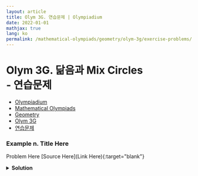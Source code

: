 ```yaml
---
layout: article
title: Olym 3G. 연습문제 | Olympiadium
date: 2022-01-01
mathjax: true
lang: ko
permalink: /mathematical-olympiads/geometry/olym-3g/exercise-problems/
---
```

# Olym 3G. 닮음과 Mix Circles <br> <ssup> - 연습문제</ssup>

<ul class="breadcrumb">
	<li><a href="{{ site.url }}">Olympiadium</a></li> 
	<li><a href="{{ site.url }}mathematical-olympiads/">Mathematical Olympiads</a></li> 
	<li><a href="{{ site.url }}mathematical-olympiads/geometry/">Geometry</a></li> 
	<li><a href="{{ site.url }}mathematical-olympiads/geometry/olym-3g/">Olym 3G</a></li> 
	<li><a href="{{ site.url }}mathematical-olympiads/geometry/olym-3g/exercise-problems/">연습문제</a></li>
</ul>

### Example n. Title Here
<skyblueboard> Problem Here </skyblueboard>
[Source Here](Link Here){:target="blank"}
<pinkborder><details>
<summary><b>Solution</b></summary>
Solution Here. 
</details></pinkborder>


